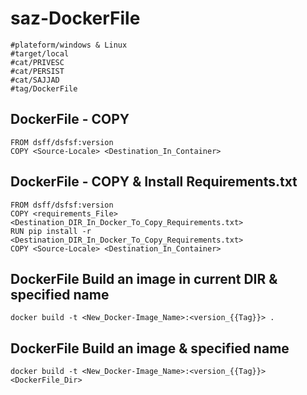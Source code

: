 # saz-DockerFile
```
#plateform/windows & Linux
#target/local
#cat/PRIVESC
#cat/PERSIST
#cat/SAJJAD
#tag/DockerFile
```

## DockerFile - COPY
```
FROM dsff/dsfsf:version
COPY <Source-Locale> <Destination_In_Container>
```

## DockerFile - COPY & Install Requirements.txt
```
FROM dsff/dsfsf:version
COPY <requirements_File> <Destination_DIR_In_Docker_To_Copy_Requirements.txt>
RUN pip install -r <Destination_DIR_In_Docker_To_Copy_Requirements.txt>
COPY <Source-Locale> <Destination_In_Container>
```


## DockerFile Build an image in current DIR & specified name
```
docker build -t <New_Docker-Image_Name>:<version_{{Tag}}> .
```

## DockerFile Build an image & specified name
```
docker build -t <New_Docker-Image_Name>:<version_{{Tag}}> <DockerFile_Dir>
```
